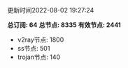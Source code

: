 更新时间2022-08-02 19:27:24

**总订阅: 64**
**总节点: 8335**
**有效节点: 2441**
- v2ray节点: 1800
- ss节点: 501
- trojan节点: 140
